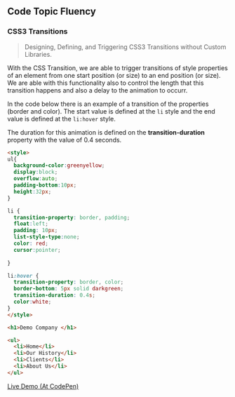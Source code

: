## Code Topic Fluency 

### CSS3 Transitions
> Designing, Defining, and Triggering CSS3 Transitions without Custom Libraries.

With the CSS Transition, we are able to trigger transitions of style properties of an element from one start position (or size) to an end position (or size). We are able with this functionality also to control the length that this transition happens and also a delay to the animation to occurr.

In the code below there is an example of a transition of the properties (border and color). The start value is defined at the `li` style and the end value is defined at the `li:hover` style. 

The duration for this animation is defined on the **transition-duration** property with the value of 0.4 seconds. 

````html
<style>
ul{
  background-color:greenyellow;
  display:block;
  overflow:auto;
  padding-bottom:10px;
  height:32px;
}

li {
  transition-property: border, padding;
  float:left;
  padding: 10px;
  list-style-type:none;
  color: red;
  cursor:pointer;
  
}

li:hover {
  transition-property: border, color;
  border-bottom: 5px solid darkgreen;
  transition-duration: 0.4s;
  color:white;
}
</style>

<h1>Demo Company </h1>

<ul>
  <li>Home</li>
  <li>Our History</li>
  <li>Clients</li>
  <li>About Us</li>
</ul>
````

<a href="https://codepen.io/glaucioso/pen/eoWOgM" target="_blank">Live Demo (At CodePen)</a>
